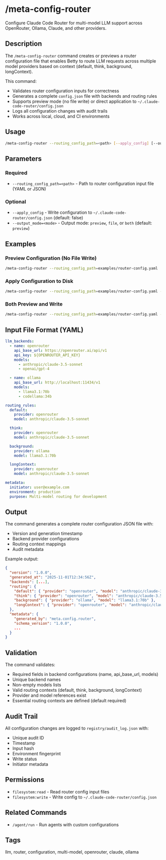 # /meta-config-router

Configure Claude Code Router for multi-model LLM support across OpenRouter, Ollama, Claude, and other providers.

## Description

The `/meta-config-router` command creates or previews a router configuration file that enables Betty to route LLM requests across multiple model providers based on context (default, think, background, longContext).

This command:
- Validates router configuration inputs for correctness
- Generates a complete `config.json` file with backends and routing rules
- Supports preview mode (no file write) or direct application to `~/.claude-code-router/config.json`
- Logs all configuration changes with audit trails
- Works across local, cloud, and CI environments

## Usage

```bash
/meta-config-router --routing_config_path=<path> [--apply_config] [--output_mode=<mode>]
```

## Parameters

### Required

- `--routing_config_path=<path>` - Path to router configuration input file (YAML or JSON)

### Optional

- `--apply_config` - Write configuration to `~/.claude-code-router/config.json` (default: false)
- `--output_mode=<mode>` - Output mode: `preview`, `file`, or `both` (default: `preview`)

## Examples

### Preview Configuration (No File Write)

```bash
/meta-config-router --routing_config_path=examples/router-config.yaml
```

### Apply Configuration to Disk

```bash
/meta-config-router --routing_config_path=examples/router-config.yaml --apply_config
```

### Both Preview and Write

```bash
/meta-config-router --routing_config_path=examples/router-config.yaml --apply_config --output_mode=both
```

## Input File Format (YAML)

```yaml
llm_backends:
  - name: openrouter
    api_base_url: https://openrouter.ai/api/v1
    api_key: ${OPENROUTER_API_KEY}
    models:
      - anthropic/claude-3.5-sonnet
      - openai/gpt-4

  - name: ollama
    api_base_url: http://localhost:11434/v1
    models:
      - llama3.1:70b
      - codellama:34b

routing_rules:
  default:
    provider: openrouter
    model: anthropic/claude-3.5-sonnet

  think:
    provider: openrouter
    model: anthropic/claude-3.5-sonnet

  background:
    provider: ollama
    model: llama3.1:70b

  longContext:
    provider: openrouter
    model: anthropic/claude-3.5-sonnet

metadata:
  initiator: user@example.com
  environment: production
  purpose: Multi-model routing for development
```

## Output

The command generates a complete router configuration JSON file with:

- Version and generation timestamp
- Backend provider configurations
- Routing context mappings
- Audit metadata

Example output:

```json
{
  "version": "1.0.0",
  "generated_at": "2025-11-01T12:34:56Z",
  "backends": [...],
  "routing": {
    "default": { "provider": "openrouter", "model": "anthropic/claude-3.5-sonnet" },
    "think": { "provider": "openrouter", "model": "anthropic/claude-3.5-sonnet" },
    "background": { "provider": "ollama", "model": "llama3.1:70b" },
    "longContext": { "provider": "openrouter", "model": "anthropic/claude-3.5-sonnet" }
  },
  "metadata": {
    "generated_by": "meta.config.router",
    "schema_version": "1.0.0",
    ...
  }
}
```

## Validation

The command validates:

- Required fields in backend configurations (name, api_base_url, models)
- Unique backend names
- Non-empty models lists
- Valid routing contexts (default, think, background, longContext)
- Provider and model references exist
- Essential routing contexts are defined (default required)

## Audit Trail

All configuration changes are logged to `registry/audit_log.json` with:

- Unique audit ID
- Timestamp
- Input hash
- Environment fingerprint
- Write status
- Initiator metadata

## Permissions

- `filesystem:read` - Read router config input files
- `filesystem:write` - Write config to `~/.claude-code-router/config.json`

## Related Commands

- `/agent/run` - Run agents with custom configurations

## Tags

llm, router, configuration, multi-model, openrouter, claude, ollama
